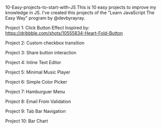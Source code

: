 10-Easy-projects-to-start-with-JS
This is 10 easy projects to improve my knowledge in JS. I've created this projects of the "Learn JavaScript The Easy Way" program by @devbyrayray.

Project 1: Click Button Effect Inspired by: https://dribbble.com/shots/10555834-Heart-Fold-Button

Project 2: Custom checkbox transition

Project 3: Share button interaction

Project 4: Inline Text Editor

Project 5: Minimal Music Player

Project 6: Simple Color Picker

Project 7: Hamburguer Menu

Project 8: Email From Validation

Project 9: Tab Bar Navigation

Project 10: Bar Chart
